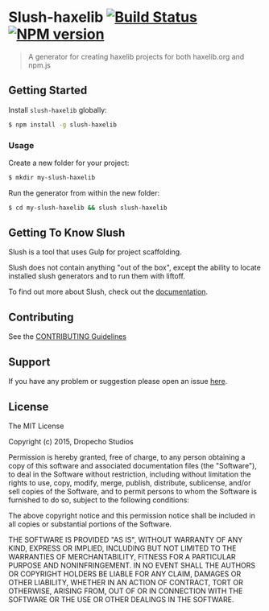 # Slush-haxelib [![Build Status](https://secure.travis-ci.org/DropechoStudios/slush-haxelib.png?branch=master)](https://travis-ci.org/vantreeseba/slush-haxelib) [![NPM version](https://badge-me.herokuapp.com/api/npm/slush-haxelib.png)](http://badges.enytc.com/for/npm/slush-haxelib)

> A generator for creating haxelib projects for both haxelib.org and npm.js


## Getting Started

Install `slush-haxelib` globally:

```bash
$ npm install -g slush-haxelib
```

### Usage

Create a new folder for your project:

```bash
$ mkdir my-slush-haxelib
```

Run the generator from within the new folder:

```bash
$ cd my-slush-haxelib && slush slush-haxelib
```

## Getting To Know Slush

Slush is a tool that uses Gulp for project scaffolding.

Slush does not contain anything "out of the box", except the ability to locate installed slush generators and to run them with liftoff.

To find out more about Slush, check out the [documentation](https://github.com/slushjs/slush).

## Contributing

See the [CONTRIBUTING Guidelines](https://github.com/DropechoStudios/slush-haxelib/blob/master/CONTRIBUTING.md)

## Support
If you have any problem or suggestion please open an issue [here](https://github.com/DropechoStudios/slush-haxelib/issues).

## License

The MIT License

Copyright (c) 2015, Dropecho Studios

Permission is hereby granted, free of charge, to any person
obtaining a copy of this software and associated documentation
files (the "Software"), to deal in the Software without
restriction, including without limitation the rights to use,
copy, modify, merge, publish, distribute, sublicense, and/or sell
copies of the Software, and to permit persons to whom the
Software is furnished to do so, subject to the following
conditions:

The above copyright notice and this permission notice shall be
included in all copies or substantial portions of the Software.

THE SOFTWARE IS PROVIDED "AS IS", WITHOUT WARRANTY OF ANY KIND,
EXPRESS OR IMPLIED, INCLUDING BUT NOT LIMITED TO THE WARRANTIES
OF MERCHANTABILITY, FITNESS FOR A PARTICULAR PURPOSE AND
NONINFRINGEMENT. IN NO EVENT SHALL THE AUTHORS OR COPYRIGHT
HOLDERS BE LIABLE FOR ANY CLAIM, DAMAGES OR OTHER LIABILITY,
WHETHER IN AN ACTION OF CONTRACT, TORT OR OTHERWISE, ARISING
FROM, OUT OF OR IN CONNECTION WITH THE SOFTWARE OR THE USE OR
OTHER DEALINGS IN THE SOFTWARE.

